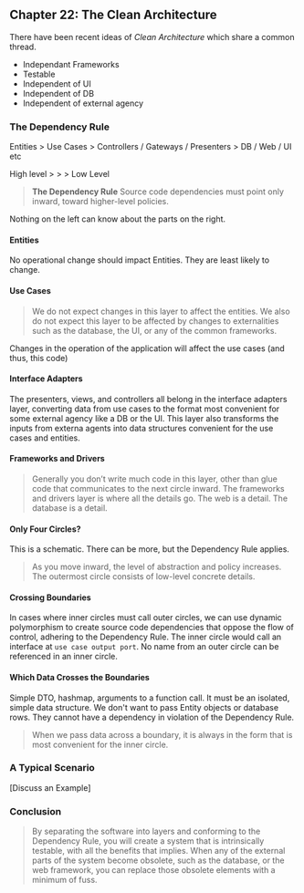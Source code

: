 ## Chapter 22: The Clean Architecture

There have been recent ideas of _Clean Architecture_ which share a common thread.

- Independant Frameworks
- Testable
- Independent of UI
- Independent of DB
- Independent of external agency

### The Dependency Rule

Entities > Use Cases > Controllers / Gateways / Presenters > DB / Web / UI etc

High level > > > Low Level

> **The Dependency Rule**
> Source code dependencies must point only inward, toward higher-level policies.

Nothing on the left can know about the parts on the right.

#### Entities

No operational change should impact Entities. They are least likely to change.

#### Use Cases

> We do not expect changes in this layer to affect the entities. We also do not expect this layer to be affected by changes to externalities such as the database, the UI, or any of the common frameworks.

Changes in the operation of the application will affect the use cases (and thus, this code)

#### Interface Adapters

The presenters, views, and controllers all belong in the interface adapters layer, converting data from use cases to the format most convenient for some external agency like a DB or the UI. This layer also transforms the inputs from externa agents into data structures convenient for the use cases and entities.

#### Frameworks and Drivers

> Generally you don’t write much code in this layer, other than glue code that communicates to the next circle inward. The frameworks and drivers layer is where all the details go. The web is a detail. The database is a detail.

#### Only Four Circles?

This is a schematic. There can be more, but the Dependency Rule applies.

> As you move inward, the level of abstraction and policy increases. The outermost circle consists of low-level concrete details.

#### Crossing Boundaries

In cases where inner circles must call outer circles, we can use dynamic polymorphism to create source code dependencies that oppose the flow of control, adhering to the Dependency Rule. The inner circle would call an interface at `use case output port`. No name from an outer circle can be referenced in an inner circle.

#### Which Data Crosses the Boundaries

Simple DTO, hashmap, arguments to a function call. It must be an isolated, simple data structure. We don't want to pass Entity objects or database rows. They cannot have a dependency in violation of the Dependency Rule.

> When we pass data across a boundary, it is always in the form that is most convenient for the inner circle.

### A Typical Scenario

[Discuss an Example]

### Conclusion

> By separating the software into layers and conforming to the Dependency Rule, you will create a system that is intrinsically testable, with all the benefits that implies. When any of the external parts of the system become obsolete, such as the database, or the web framework, you can replace those obsolete elements with a minimum of fuss.
